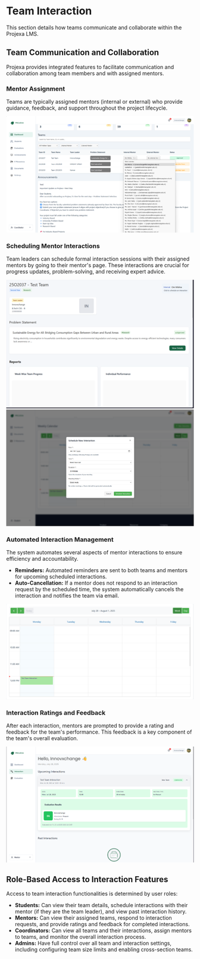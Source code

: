 # Team Interaction

This section details how teams communicate and collaborate within the Projexa LMS.

## Team Communication and Collaboration

Projexa provides integrated features to facilitate communication and collaboration among team members and with assigned mentors.

### Mentor Assignment

Teams are typically assigned mentors (internal or external) who provide guidance, feedback, and support throughout the project lifecycle.

![Mentor Assignment (Coordinator/Admin View)](assets/images/mentor_assignment.png)

### Scheduling Mentor Interactions

Team leaders can schedule formal interaction sessions with their assigned mentors by going to their mentor's page. These interactions are crucial for progress updates, problem-solving, and receiving expert advice.

![Schedule Interaction Form (Student View)](assets/images/schedule_interaction_1.png)
![Schedule Interaction Form (Student View)](assets/images/schedule_interaction_2.png)

### Automated Interaction Management

The system automates several aspects of mentor interactions to ensure efficiency and accountability.

*   **Reminders:** Automated reminders are sent to both teams and mentors for upcoming scheduled interactions.
*   **Auto-Cancellation:** If a mentor does not respond to an interaction request by the scheduled time, the system automatically cancels the interaction and notifies the team via email.

![Interaction History (Student/Mentor View)](assets/images/interaction_history.png)

### Interaction Ratings and Feedback

After each interaction, mentors are prompted to provide a rating and feedback for the team's performance. This feedback is a key component of the team's overall evaluation.

![Rate Interaction Form (Mentor View)](assets/images/rate_interaction_form.png)

## Role-Based Access to Interaction Features

Access to team interaction functionalities is determined by user roles:

*   **Students:** Can view their team details, schedule interactions with their mentor (if they are the team leader), and view past interaction history.
*   **Mentors:** Can view their assigned teams, respond to interaction requests, and provide ratings and feedback for completed interactions.
*   **Coordinators:** Can view all teams and their interactions, assign mentors to teams, and monitor the overall interaction process.
*   **Admins:** Have full control over all team and interaction settings, including configuring team size limits and enabling cross-section teams.